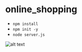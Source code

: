 # online_shopping

- `npm install`
- `npm init -y`
- `node server.js`

![alt text](https://github.com/NemerSahli/online_shopping/blob/master/public/images/online_shopping.png)

